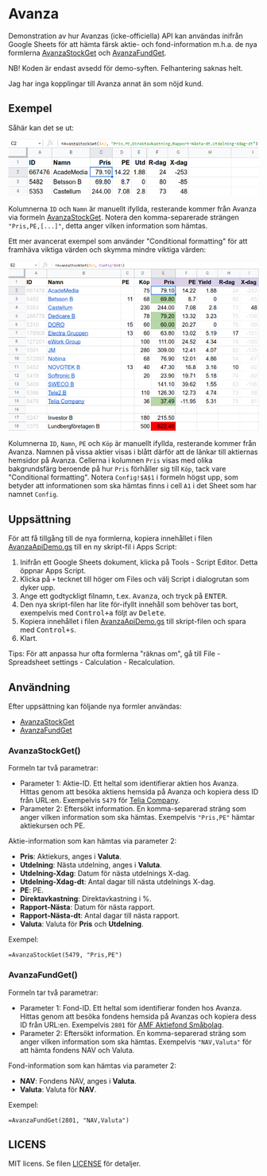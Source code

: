 # Avanza
Demonstration av hur Avanzas (icke-officiella) API kan användas
inifrån Google Sheets för att hämta färsk aktie- och fond-information
m.h.a. de nya formlerna [AvanzaStockGet](#avanzastockget) och [AvanzaFundGet](#avanzafundget).

NB! Koden är endast avsedd för demo-syften. Felhantering saknas helt.

Jag har inga kopplingar till Avanza annat än som nöjd kund.

## Exempel
Såhär kan det se ut:

![Exempel 1.](./example1.png)

Kolumnerna `ID` och `Namn` är manuellt ifyllda, resterande kommer från
Avanza via formeln [AvanzaStockGet](#avanzastockget). Notera den komma-separerade
strängen `"Pris,PE,[...]"`, detta anger vilken information som hämtas.

Ett mer avancerat exempel som använder "Conditional formatting" för
att framhäva viktiga värden och skymma mindre viktiga värden:

![Exempel 2.](example2.png)

Kolumnerna `ID`, `Namn`, `PE` och `Köp` är manuellt ifyllda, resterande kommer
från Avanza. Namnen på vissa aktier visas i blått därför att de länkar
till aktiernas hemsidor på Avanza. Cellerna i kolumnen `Pris` visas med
olika bakgrundsfärg beroende på hur `Pris` förhåller sig till `Köp`, tack
vare "Conditional formatting". Notera `Config!$A$1` i formeln högst upp,
som betyder att informationen som ska hämtas finns i cell `A1` i det
Sheet som har namnet `Config`.

##  Uppsättning
För att få tillgång till de nya formlerna, kopiera innehållet i filen
[AvanzaApiDemo.gs](https://raw.githubusercontent.com/proschinger/avanza/main/AvanzaApiDemo.gs) till en ny skript-fil i Apps Script:

1. Inifrån ett Google Sheets dokument, klicka på Tools - Script
   Editor. Detta öppnar Apps Script.
2. Klicka på `+` tecknet till höger om Files och välj Script i
   dialogrutan som dyker upp.
3. Ange ett godtyckligt filnamn, t.ex. <kbd>Avanza</kbd>, och tryck på <kbd>ENTER</kbd>.
4. Den nya skript-filen har lite för-ifyllt innehåll som behöver tas
   bort, exempelvis med <kbd>Control+a</kbd> följt av <kbd>Delete</kbd>.
5. Kopiera innehållet i filen [AvanzaApiDemo.gs](https://raw.githubusercontent.com/proschinger/avanza/main/AvanzaApiDemo.gs) till skript-filen och
   spara med <kbd>Control+s</kbd>.
6. Klart.

Tips: För att anpassa hur ofta formlerna "räknas om", gå till File -
Spreadsheet settings - Calculation - Recalculation.

## Användning
Efter uppsättning kan följande nya formler användas:

- [AvanzaStockGet](#avanzastockget)
- [AvanzaFundGet](#avanzafundget)

### AvanzaStockGet()
Formeln tar två parametrar:

- Parameter 1: Aktie-ID. Ett heltal som identifierar aktien hos
  Avanza. Hittas genom att besöka aktiens hemsida på Avanza och
  kopiera dess ID från URL:en. Exempelvis `5479` för [Telia Company](https://www.avanza.se/aktier/om-aktien.html/5479/telia-company).
- Parameter 2: Eftersökt information. En komma-separerad sträng som
  anger vilken information som ska hämtas. Exempelvis `"Pris,PE"`
  hämtar aktiekursen och PE.

Aktie-information som kan hämtas via parameter 2:

- **Pris**: Aktiekurs, anges i **Valuta**.
- **Utdelning**: Nästa utdelning, anges i **Valuta**.
- **Utdelning-Xdag**: Datum för nästa utdelnings X-dag.
- **Utdelning-Xdag-dt**: Antal dagar till nästa utdelnings X-dag.
- **PE**: PE.
- **Direktavkastning**: Direktavkastning i %.
- **Rapport-Nästa**: Datum för nästa rapport.
- **Rapport-Nästa-dt**: Antal dagar till nästa rapport.
- **Valuta**: Valuta för **Pris** och **Utdelning**.

Exempel:

    =AvanzaStockGet(5479, "Pris,PE")

### AvanzaFundGet()
Formeln tar två parametrar:

- Parameter 1: Fond-ID. Ett heltal som identifierar fonden hos Avanza.
  Hittas genom att besöka fondens hemsida på Avanzas och kopiera dess
  ID från URL:en. Exempelvis `2801` för [AMF Aktiefond Småbolag](https://www.avanza.se/fonder/om-fonden.html/2801/amf-aktiefond-smabolag).
- Parameter 2: Eftersökt information. En komma-separerad sträng som
  anger vilken information som ska hämtas. Exempelvis `"NAV,Valuta"`
  för att hämta fondens NAV och Valuta.

Fond-information som kan hämtas via parameter 2:

- **NAV**: Fondens NAV, anges i **Valuta**.
- **Valuta**: Valuta för **NAV**.

Exempel:

    =AvanzaFundGet(2801, "NAV,Valuta")

## LICENS
MIT licens. Se filen [LICENSE](./LICENSE) för detaljer.